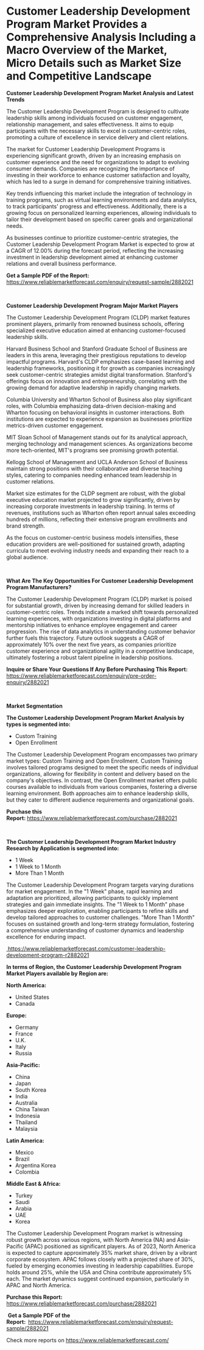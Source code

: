 <p><h1>Customer Leadership Development Program Market Provides a Comprehensive Analysis Including a Macro Overview of the Market, Micro Details such as Market Size and Competitive Landscape</h1></p><p><strong>Customer Leadership Development Program Market Analysis and Latest Trends</strong></p>
<p><p>The Customer Leadership Development Program is designed to cultivate leadership skills among individuals focused on customer engagement, relationship management, and sales effectiveness. It aims to equip participants with the necessary skills to excel in customer-centric roles, promoting a culture of excellence in service delivery and client relations. </p><p>The market for Customer Leadership Development Programs is experiencing significant growth, driven by an increasing emphasis on customer experience and the need for organizations to adapt to evolving consumer demands. Companies are recognizing the importance of investing in their workforce to enhance customer satisfaction and loyalty, which has led to a surge in demand for comprehensive training initiatives. </p><p>Key trends influencing this market include the integration of technology in training programs, such as virtual learning environments and data analytics, to track participants' progress and effectiveness. Additionally, there is a growing focus on personalized learning experiences, allowing individuals to tailor their development based on specific career goals and organizational needs. </p><p>As businesses continue to prioritize customer-centric strategies, the Customer Leadership Development Program Market is expected to grow at a CAGR of 12.00% during the forecast period, reflecting the increasing investment in leadership development aimed at enhancing customer relations and overall business performance.</p></p>
<p><strong>Get a Sample PDF of the Report:&nbsp;</strong> <a href="https://www.reliablemarketforecast.com/enquiry/request-sample/2882021?utm_campaign=2875&utm_medium=2&utm_source=Github&utm_content=ia&utm_term=12032025&utm_id=customer-leadership-development-program">https://www.reliablemarketforecast.com/enquiry/request-sample/2882021</a></p>
<p>&nbsp;</p>
<p><strong>Customer Leadership Development Program Major Market Players</strong></p>
<p><p>The Customer Leadership Development Program (CLDP) market features prominent players, primarily from renowned business schools, offering specialized executive education aimed at enhancing customer-focused leadership skills.</p><p>Harvard Business School and Stanford Graduate School of Business are leaders in this arena, leveraging their prestigious reputations to develop impactful programs. Harvard's CLDP emphasizes case-based learning and leadership frameworks, positioning it for growth as companies increasingly seek customer-centric strategies amidst digital transformation. Stanford's offerings focus on innovation and entrepreneurship, correlating with the growing demand for adaptive leadership in rapidly changing markets.</p><p>Columbia University and Wharton School of Business also play significant roles, with Columbia emphasizing data-driven decision-making and Wharton focusing on behavioral insights in customer interactions. Both institutions are expected to experience expansion as businesses prioritize metrics-driven customer engagement.</p><p>MIT Sloan School of Management stands out for its analytical approach, merging technology and management sciences. As organizations become more tech-oriented, MIT's programs see promising growth potential.</p><p>Kellogg School of Management and UCLA Anderson School of Business maintain strong positions with their collaborative and diverse teaching styles, catering to companies needing enhanced team leadership in customer relations.</p><p>Market size estimates for the CLDP segment are robust, with the global executive education market projected to grow significantly, driven by increasing corporate investments in leadership training. In terms of revenues, institutions such as Wharton often report annual sales exceeding hundreds of millions, reflecting their extensive program enrollments and brand strength.</p><p>As the focus on customer-centric business models intensifies, these education providers are well-positioned for sustained growth, adapting curricula to meet evolving industry needs and expanding their reach to a global audience.</p></p>
<p>&nbsp;</p>
<p><strong>What Are The Key Opportunities For Customer Leadership Development Program Manufacturers?</strong></p>
<p><p>The Customer Leadership Development Program (CLDP) market is poised for substantial growth, driven by increasing demand for skilled leaders in customer-centric roles. Trends indicate a marked shift towards personalized learning experiences, with organizations investing in digital platforms and mentorship initiatives to enhance employee engagement and career progression. The rise of data analytics in understanding customer behavior further fuels this trajectory. Future outlook suggests a CAGR of approximately 10% over the next five years, as companies prioritize customer experience and organizational agility in a competitive landscape, ultimately fostering a robust talent pipeline in leadership positions.</p></p>
<p><strong>Inquire or Share Your Questions If Any Before Purchasing This Report:</strong> <a href="https://www.reliablemarketforecast.com/enquiry/pre-order-enquiry/2882021?utm_campaign=2875&utm_medium=2&utm_source=Github&utm_content=ia&utm_term=12032025&utm_id=customer-leadership-development-program">https://www.reliablemarketforecast.com/enquiry/pre-order-enquiry/2882021</a></p>
<p>&nbsp;</p>
<p><strong>Market Segmentation</strong></p>
<p><strong>The Customer Leadership Development Program Market Analysis by types is segmented into:</strong></p>
<p><ul><li>Custom Training</li><li>Open Enrollment</li></ul></p>
<p><p>The Customer Leadership Development Program encompasses two primary market types: Custom Training and Open Enrollment. Custom Training involves tailored programs designed to meet the specific needs of individual organizations, allowing for flexibility in content and delivery based on the company's objectives. In contrast, the Open Enrollment market offers public courses available to individuals from various companies, fostering a diverse learning environment. Both approaches aim to enhance leadership skills, but they cater to different audience requirements and organizational goals.</p></p>
<p><strong>Purchase this Report:&nbsp;</strong><a href="https://www.reliablemarketforecast.com/purchase/2882021?utm_campaign=2875&utm_medium=2&utm_source=Github&utm_content=ia&utm_term=12032025&utm_id=customer-leadership-development-program">https://www.reliablemarketforecast.com/purchase/2882021</a></p>
<p>&nbsp;</p>
<p><strong>The Customer Leadership Development Program Market Industry Research by Application is segmented into:</strong></p>
<p><ul><li>1 Week</li><li>1 Week to 1 Month</li><li>More Than 1 Month</li></ul></p>
<p><p>The Customer Leadership Development Program targets varying durations for market engagement. In the "1 Week" phase, rapid learning and adaptation are prioritized, allowing participants to quickly implement strategies and gain immediate insights. The "1 Week to 1 Month" phase emphasizes deeper exploration, enabling participants to refine skills and develop tailored approaches to customer challenges. "More Than 1 Month" focuses on sustained growth and long-term strategy formulation, fostering a comprehensive understanding of customer dynamics and leadership excellence for enduring impact.</p></p>
<p><a href="https://www.reliablemarketforecast.com/customer-leadership-development-program-r2882021?utm_campaign=2875&utm_medium=2&utm_source=Github&utm_content=ia&utm_term=12032025&utm_id=customer-leadership-development-program">&nbsp;https://www.reliablemarketforecast.com/customer-leadership-development-program-r2882021</a></p>
<p><strong>In terms of Region, the Customer Leadership Development Program Market Players available by Region are:</strong></p>
<p>
    <p> <strong> North America: </strong>
        <ul>
            <li>United States</li>
            <li>Canada</li>
        </ul>
        </p> 
    <p> <strong> Europe: </strong>
        <ul>
            <li>Germany</li>
            <li>France</li>
            <li>U.K.</li>
            <li>Italy</li>
            <li>Russia</li>
        </ul>
        </p> 
    <p> <strong> Asia-Pacific: </strong>
        <ul>
            <li>China</li>
            <li>Japan</li>
            <li>South Korea</li>
            <li>India</li>
            <li>Australia</li>
            <li>China Taiwan</li>
            <li>Indonesia</li>
            <li>Thailand</li>
            <li>Malaysia</li>
        </ul>
        </p> 
    <p> <strong> Latin America: </strong>
        <ul>
            <li>Mexico</li>
            <li>Brazil</li>
            <li>Argentina Korea</li>
            <li>Colombia</li>
        </ul>
        </p> 
    <p> <strong> Middle East & Africa: </strong>
        <ul>
            <li>Turkey</li>
            <li>Saudi</li>
            <li>Arabia</li>
            <li>UAE</li>
            <li>Korea</li>
        </ul>
    </p>
    </p>
<p><p>The Customer Leadership Development Program market is witnessing robust growth across various regions, with North America (NA) and Asia-Pacific (APAC) positioned as significant players. As of 2023, North America is expected to capture approximately 35% market share, driven by a vibrant corporate ecosystem. APAC follows closely with a projected share of 30%, fueled by emerging economies investing in leadership capabilities. Europe holds around 25%, while the USA and China contribute approximately 5% each. The market dynamics suggest continued expansion, particularly in APAC and North America.</p></p>
<p><strong>Purchase this Report: </strong><a href="https://www.reliablemarketforecast.com/purchase/2882021?utm_campaign=2875&utm_medium=2&utm_source=Github&utm_content=ia&utm_term=12032025&utm_id=customer-leadership-development-program">https://www.reliablemarketforecast.com/purchase/2882021</a></p>
<p>&nbsp;<strong>Get a Sample PDF of the Report:&nbsp;&nbsp;</strong><a href="https://www.reliablemarketforecast.com/enquiry/request-sample/2882021?utm_campaign=2875&utm_medium=2&utm_source=Github&utm_content=ia&utm_term=12032025&utm_id=customer-leadership-development-program">https://www.reliablemarketforecast.com/enquiry/request-sample/2882021</a></p>
<p><strong></strong></p>
<p>Check more reports on <a href="https://www.reliablemarketforecast.com/?utm_campaign=2875&utm_medium=2&utm_source=Github&utm_content=ia&utm_term=12032025&utm_id=customer-leadership-development-program">https://www.reliablemarketforecast.com/</a></p>